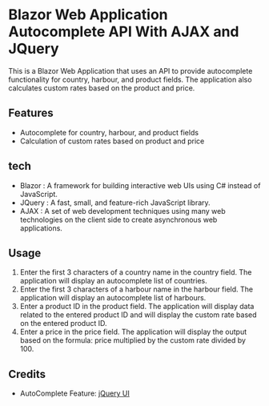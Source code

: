# Blazor Web Application Autocomplete API With AJAX and JQuery

This is a Blazor Web Application that uses an API to provide autocomplete functionality for country, harbour, and product fields. 
The application also calculates custom rates based on the product and price.

## Features

- Autocomplete for country, harbour, and product fields
- Calculation of custom rates based on product and price

## tech

- Blazor : A framework for building interactive web UIs using C# instead of JavaScript.
- JQuery : A fast, small, and feature-rich JavaScript library.
- AJAX : A set of web development techniques using many web technologies on the client side to create asynchronous web applications.

## Usage

1. Enter the first 3 characters of a country name in the country field. The application will display an autocomplete list of countries.
2. Enter the first 3 characters of a harbour name in the harbour field. The application will display an autocomplete list of harbours.
3. Enter a product ID in the product field. The application will display data related to the entered product ID and will display the custom rate based on the entered product ID.
4. Enter a price in the price field. The application will display the output based on the formula: price multiplied by the custom rate divided by 100.

## Credits

- AutoComplete Feature: [jQuery UI](https://jqueryui.com/)
